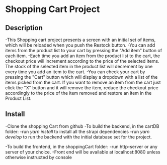 # Shopping Cart Project

## Description

-This Shopping cart project presents a screen with an initial set of items, which will be reloaded when you push the Restock button.
-You can add items from the product list to your cart by pressing the "Add item" button of each item.
-Each time you add an item from the product list to the cart, the checkout price will increment according to the price of the selected items. The stock of the selected item in the product list will decrement by one every time you add an item to the cart.
-You can check your cart by pressing the "Cart" button which will display a dropdown with a list of the items picked from the cart. If you want to remove an item from the cart just click the "X" button and it will remove the item, reduce the checkout price accordingly to the price of the item removed and restore an item in the Product List.

## Install

-Clone the shopping Cart from github
-To build the backend, in the cartDB folder:
    -run *yarn install* to install all the strapi dependencies
    -run *yarn develop* to run the backend with the initial database set for the project.

-To build the frontend, in the shoppingCart folder:
    -run http-server or any server of your choice.
    -Front end will be available at localhost:8080 unless otherwise instructed by console
